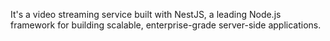 

It's a video streaming service built with NestJS, a leading Node.js framework for building scalable, enterprise-grade server-side applications.



